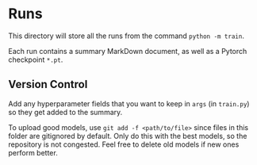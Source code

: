 # Runs

This directory will store all the runs from the command `python -m train`.

Each run contains a summary MarkDown document, as well as a Pytorch checkpoint `*.pt`.

## Version Control

Add any hyperparameter fields that you want to keep in `args` (in `train.py`) so they get added to the summary.

To upload good models, use `git add -f <path/to/file>` since files in this folder are gitignored by default. Only do this with the best models, so the repository is not congested. Feel free to delete old models if new ones perform better.
